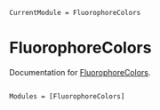 ```@meta
CurrentModule = FluorophoreColors
```

# FluorophoreColors

Documentation for [FluorophoreColors](https://github.com/JuliaImages/FluorophoreColors.jl).

```@index
```

```@autodocs
Modules = [FluorophoreColors]
```
